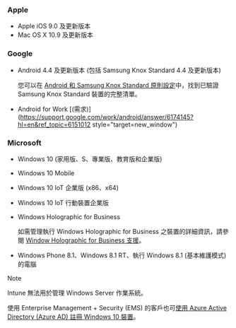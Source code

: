 

### <a name="apple"></a>Apple
- Apple iOS 9.0 及更新版本
- Mac OS X 10.9 及更新版本

### <a name="google"></a>Google
- Android 4.4 及更新版本 (包括 Samsung Knox Standard 4.4 及更新版本)

  您可以在 [Android 和 Samsung Knox Standard 原則設定](/intune/supported-devices-browsers#supported-samsung-knox-standard-devices)中，找到已驗證 Samsung Knox Standard 裝置的完整清單。


- Android for Work [(需求)](https://support.google.com/work/android/answer/6174145?hl=en&ref_topic=6151012 style="target=new_window")

### <a name="microsoft"></a>Microsoft

- Windows 10 (家用版、S、專業版、教育版和企業版)
- Windows 10 Mobile
- Windows 10 IoT 企業版 (x86、x64)
- Windows 10 IoT 行動裝置企業版
- Windows Holographic for Business

  如需管理執行 Windows Holographic for Business 之裝置的詳細資訊，請參閱 [Window Holographic for Business 支援](../windows-holographic-for-business.md)。

- Windows Phone 8.1、Windows 8.1 RT、執行 Windows 8.1 (基本維護模式) 的電腦

> [!NOTE]
> Intune 無法用於管理 Windows Server 作業系統。

使用 Enterprise Management + Security (EMS) 的客戶也可[使用 Azure Active Directory (Azure AD) 註冊 Windows 10 裝置](/intune-classic/deploy-use/set-up-windows-device-management-with-microsoft-intune#azure-active-directory-enrollment)。


